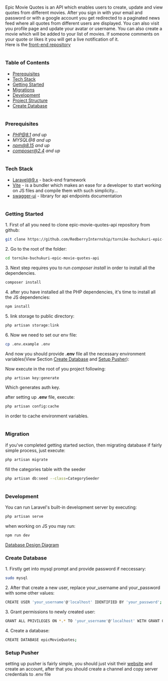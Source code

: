 Epic Movie Quotes is an API which enables users to create, update and view quotes from different movies. After you sign in with your email and password or with a google account you get redirected to a paginated news feed where all quotes from different users are displayed. You can also visit you profile page and update your avatar or username. You can also create a movie which will be added to your list of movies. If someone comments on your quote or likes it you will get a live notification of it.
<br>Here is the [front-end repository](https://github.com/RedberryInternship/tornike-buchukuri-epic-movie-quotes)

#

### Table of Contents

-   [Prerequisites](#prerequisites)
-   [Tech Stack](#tech-stack)
-   [Getting Started](#getting-started)
-   [Migrations](#migration)
-   [Development](#development)
-   [Project Structure](#project-structure)
-   [Create Database](#create-database)

#

### Prerequisites

-   *PHP@8.1 and up*
-   _MYSQL@8 and up_
-   *npm@8.15 and up*
-   *composer@2.4 and up*

#

### Tech Stack

-   [Laravel@9.x](https://laravel.com/docs/6.x) - back-end framework
-   [Vite](https://vitejs.dev/) - is a bundler which makes an ease for a developer to start working on JS files and compile them with such simplicity...
-   [swagger-ui](https://swagger.io/tools/swagger-ui/) - library for api endpoints documentation

#

### Getting Started

1\. First of all you need to clone epic-movie-quotes-api repository from github:

```sh
git clone https://github.com/RedberryInternship/tornike-buchukuri-epic-movie-quotes-api.git
```

2\. Go to the root of the folder:

```sh
cd tornike-buchukuri-epic-movie-quotes-api
```

3\. Next step requires you to run _composer install_ in order to install all the dependencies.

```sh
composer install
```

4\. after you have installed all the PHP dependencies, it's time to install all the JS dependencies:

```sh
npm install
```

5\. link storage to public directory:

```sh
php artisan storage:link
```

6\. Now we need to set our env file:

```sh
cp .env.example .env
```

And now you should provide **.env** file all the necessary environment variables(View Section [Create Database](#create-database) and [Setup Pusher](#setup-pusher)):

Now execute in the root of you project following:

```sh
php artisan key:generate
```

Which generates auth key.

after setting up **.env** file, execute:

```sh
php artisan config:cache
```

in order to cache environment variables.

#

### Migration

if you've completed getting started section, then migrating database if fairly simple process, just execute:

```sh
php artisan migrate
```

fill the categories table with the seeder

```sh
php artisan db:seed --class=CategorySeeder
```

#

### Development

You can run Laravel's built-in development server by executing:

```sh
php artisan serve
```

when working on JS you may run:

```sh
npm run dev
```

[Database Design Diagram](https://drawsql.app/teams/oit/diagrams/epic-movie-quotes)

### Create Database

1\. Firstly get into mysql prompt and provide password if neccessary:

```sh
sudo mysql
```

2\. After that create a new user, replace your_username and your_password with some other values:

```sh
CREATE USER 'your_username'@'localhost' IDENTIFIED BY 'your_password';
```

3\. Grant permissions to newly created user:

```sh
GRANT ALL PRIVILEGES ON *.* TO 'your_username'@'localhost' WITH GRANT OPTION;
```

4\. Create a database:

```sh
CREATE DATABASE epicMovieQuotes;
```

### Setup Pusher

setting up pusher is fairly simple, you should just visit their [website](https://pusher.com/) and create an account, after that you should create a channel and copy server credentials to .env file
